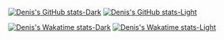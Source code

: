 [![Denis's GitHub stats-Dark](https://github-readme-stats.vercel.app/api?username=g0rdan&show_icons=true&rank_icon=percentile&theme=dark#gh-dark-mode-only)](https://github.com/g0rdan/github-readme-stats#gh-dark-mode-only)
[![Denis's GitHub stats-Light](https://github-readme-stats.vercel.app/api?username=g0rdan&show_icons=true&rank_icon=percentile&theme=default#gh-light-mode-only)](https://github.com/g0rdan/github-readme-stats#gh-light-mode-only)

[![Denis's Wakatime stats-Dark](https://github-readme-stats.vercel.app/api/wakatime?username=g0rdan&theme=dark#gh-dark-mode-only)](https://github.com/g0rdan/github-readme-stats#gh-dark-mode-only)
[![Denis's Wakatime stats-Light](https://github-readme-stats.vercel.app/api/wakatime?username=g0rdan&theme=light#gh-light-mode-only)](https://github.com/g0rdan/github-readme-stats#gh-light-mode-only)
